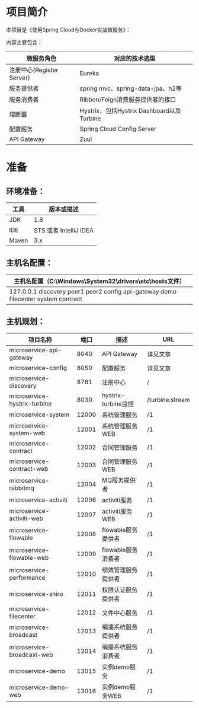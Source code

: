 # 项目简介
本项目是《使用Spring Cloud与Docker实战微服务》：


内容主要包含：

| 微服务角色                 | 对应的技术选型                              |
| ---------------------    | ----------------------------------------- |
| 注册中心(Register Server)  | Eureka                                    |
| 服务提供者                 | spring mvc、spring-data-jpa、h2等           |
| 服务消费者                 | Ribbon/Feign消费服务提供者的接口              |
| 熔断器                    | Hystrix，包括Hystrix Dashboard以及Turbine    |
| 配置服务                  | Spring Cloud Config Server                  |
| API Gateway              | Zuul                                        |



# 准备

## 环境准备：

| 工具    | 版本或描述                          |
| ----- | --------------------- |
| JDK   | 1.8                   |
| IDE   | STS 或者 IntelliJ IDEA |
| Maven | 3.x                   |

## 主机名配置：

| 主机名配置（C:\Windows\System32\drivers\etc\hosts文件） |
| ---------------------------------------- |
| 127.0.0.1 discovery peer1 peer2 config api-gateway demo filecenter system contract |

## 主机规划：

| 项目名称                                     | 端口   | 描述                     | URL             |
| ---------------------------------------- | ---- | ---------------------------- | ---------------  |
| microservice-api-gateway                 | 8040 | API Gateway                   | 详见文章                 
| microservice-config                      | 8050 | 配置服务                       | 详见文章                 |
| microservice-discovery                   | 8761 | 注册中心                       | /               |
| microservice-hystrix-turbine             | 8030 | hystrix-turbine监控            | /turbine.stream |
| microservice-system                      | 12000 | 系统管理服务                   | /1              |
| microservice-system-web                  | 12001 | 系统管理服务WEB                 | /1              |
| microservice-contract                    | 12002 | 合同管理服务                    | /1              |
| microservice-contract-web                | 12003 | 合同管理服务WEB               | /1              |
| microservice-rabbitmq                    | 12004 | MQ服务提供者                    | /1              |
| microservice-activiti                    | 12006 | activiti服务              | /1              |
| microservice-activiti-web                | 12007 | activiti服务WEB              | /1              |
| microservice-flowable                    | 12008 | flowable服务提供者              | /1              |
| microservice-flowable-web                | 12009 | flowable服务消费者              | /1              |
| microservice-performance                 | 12010 | 绩效管理服务提供者               | /1              |
| microservice-shiro                       | 12011 | 权限认证服务提供者               | /1              |
| microservice-filecenter                  | 12012 | 文件中心服务                    | /1              |
| microservice-broadcast                   | 12013 | 编播系统服务提供者               | /1              |
| microservice-broadcast-web               | 12014 | 编播系统服务消费者               | /1              |
| microservice-demo                        | 13015 | 实例demo服务                    | /1              |
| microservice-demo-web                    | 13016 | 实例demo服务WEB                 | /1              |
